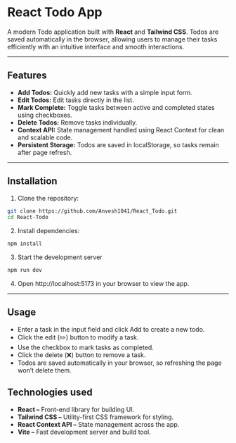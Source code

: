 # React Todo App

A modern Todo application built with **React** and **Tailwind CSS**. Todos are saved automatically in the browser, allowing users to manage their tasks efficiently with an intuitive interface and smooth interactions.


---

## Features

- **Add Todos:** Quickly add new tasks with a simple input form.
- **Edit Todos:** Edit tasks directly in the list.
- **Mark Complete:** Toggle tasks between active and completed states using checkboxes.
- **Delete Todos:** Remove tasks individually.
- **Context API:** State management handled using React Context for clean and scalable code.
- **Persistent Storage:** Todos are saved in localStorage, so tasks remain after page refresh.


---


## Installation

1. Clone the repository:

```bash
git clone https://github.com/Anvesh1041/React_Todo.git
cd React-Todo
```
2. Install dependencies:
```bash
npm install
```
3. Start the development server
```bash
npm run dev
```
4. Open http://localhost:5173 in your browser to view the app.

---

## Usage
- Enter a task in the input field and click Add to create a new todo.
- Click the edit (✏️) button to modify a task.
- Use the checkbox to mark tasks as completed.
- Click the delete (❌) button to remove a task.
- Todos are saved automatically in your browser, so refreshing the page won’t delete them.


## Technologies used
- **React –** Front-end library for building UI.
- **Tailwind CSS –** Utility-first CSS framework for styling.
- **React Context API –** State management across the app.
- **Vite –** Fast development server and build tool.